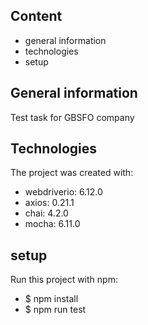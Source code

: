 ## Content
* general information
* technologies
* setup
## General information
Test task for GBSFO company
## Technologies
The project was created with:
* webdriverio: 6.12.0
* axios: 0.21.1
* chai: 4.2.0
* mocha: 6.11.0
## setup
Run this project with npm:

* $ npm install
* $ npm run test
